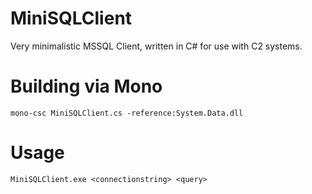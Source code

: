 # MiniSQLClient
Very minimalistic MSSQL Client, written in C# for use with C2 systems.

# Building via Mono
```
mono-csc MiniSQLClient.cs -reference:System.Data.dll
```

# Usage
```
MiniSQLClient.exe <connectionstring> <query>
```
